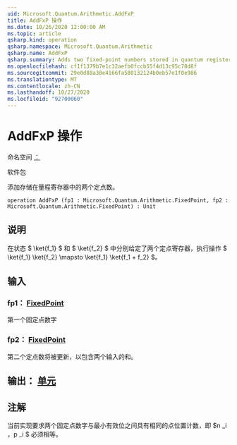 ```yaml
---
uid: Microsoft.Quantum.Arithmetic.AddFxP
title: AddFxP 操作
ms.date: 10/26/2020 12:00:00 AM
ms.topic: article
qsharp.kind: operation
qsharp.namespace: Microsoft.Quantum.Arithmetic
qsharp.name: AddFxP
qsharp.summary: Adds two fixed-point numbers stored in quantum registers.
ms.openlocfilehash: cf1f1379b7e1c32aefb0fccb55f4d13c95c78d8f
ms.sourcegitcommit: 29e0d88a30e4166fa580132124b0eb57e1f0e986
ms.translationtype: MT
ms.contentlocale: zh-CN
ms.lasthandoff: 10/27/2020
ms.locfileid: "92700060"
---
```

# <a name="addfxp-operation"></a>AddFxP 操作

命名空间 [：](xref:Microsoft.Quantum.Arithmetic)

软件包 [](https://nuget.org/packages/)


添加存储在量程寄存器中的两个定点数。

```qsharp
operation AddFxP (fp1 : Microsoft.Quantum.Arithmetic.FixedPoint, fp2 : Microsoft.Quantum.Arithmetic.FixedPoint) : Unit
```


## <a name="description"></a>说明

在状态 $ \ket{f_1} $ 和 $ \ket{f_2} $ 中分别给定了两个定点寄存器，执行操作 $ \ket{f_1} \ket{f_2} \mapsto \ket{f_1} \ket{f_1 + f_2} $。

## <a name="input"></a>输入

### <a name="fp1--fixedpoint"></a>fp1： [FixedPoint](xref:Microsoft.Quantum.Arithmetic.FixedPoint)

第一个固定点数字


### <a name="fp2--fixedpoint"></a>fp2： [FixedPoint](xref:Microsoft.Quantum.Arithmetic.FixedPoint)

第二个定点数将被更新，以包含两个输入的和。



## <a name="output--unit"></a>输出： [单元](xref:microsoft.quantum.lang-ref.unit)



## <a name="remarks"></a>注解

当前实现要求两个固定点数字与最小有效位之间具有相同的点位置计数，即 $n _i $，$p _i $ 必须相等。